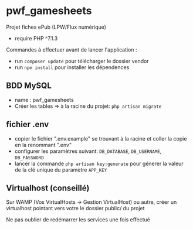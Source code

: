 # pwf_gamesheets
Projet fiches ePub (LPW/Flux numérique)
* require PHP ^7.1.3

Commandes à effectuer avant de lancer l'application :
* run `composer update` pour télécharger le dossier vendor
* run `npm install` pour installer les dépendences

## BDD MySQL 
* name : pwf_gamesheets
* Créer les tables => à la racine du projet: `php artisan migrate`

## fichier .env
* copier le fichier ".env.example" se trouvant à la racine et coller la copie en la renommant ".env"
* configurer les paramètres suivant:  `DB_DATABASE`, `DB_USERNAME`, `DB_PASSWORD`
* lancer la commande `php artisan key:generate` pour génerer la valeur de la clé unique du paramètre `APP_KEY`

## Virtualhost (conseillé)

Sur WAMP (Vos VirtualHosts -> Gestion VirtualHost) ou autre, créer un virtualhost pointant vers votre le dossier public/ du projet

Ne pas oublier de redémarrer les services une fois effectué
